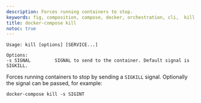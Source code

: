 ```yaml
---
description: Forces running containers to stop.
keywords: fig, composition, compose, docker, orchestration, cli,  kill
title: docker-compose kill
notoc: true
---
```


```
Usage: kill [options] [SERVICE...]

Options:
-s SIGNAL         SIGNAL to send to the container. Default signal is SIGKILL.
```

Forces running containers to stop by sending a `SIGKILL` signal. Optionally the
signal can be passed, for example:

    docker-compose kill -s SIGINT
